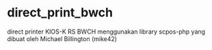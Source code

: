 # direct_print_bwch
direct printer KIOS-K RS BWCH menggunakan library scpos-php yang dibuat oleh Michael Billington (mike42)
